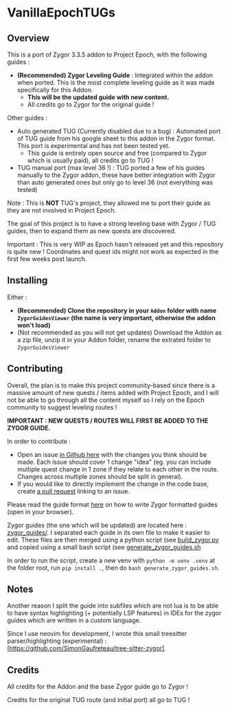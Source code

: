 # VanillaEpochTUGs

## Overview

This is a port of Zygor 3.3.5 addon to Project Epoch, with the following guides :

- **(Recommended) Zygor Leveling Guide** : Integrated within the addon when ported. This is the most complete leveling guide as it was made specifically for this Addon.
  - **This will be the updated guide with new content.**
  - All credits go to Zygor for the original guide !

Other guides :

- Auto generated TUG (Currently disabled due to a bug) : Automated port of TUG guide from his google sheet to this addon in the Zygor format. This port is experimental and has not been tested yet.
  - This guide is entirely open source and free (compared to Zygor which is usually paid), all credits go to TUG !
- TUG manual port (max level 36 !) : TUG ported a few of his guides manually to the Zygor addon, these have better integration with Zygor than auto generated ones but only go to level 36 (not everything was tested)

Note : This is **NOT** TUG's project, they allowed me to port their guide as they are not involved in Project Epoch.

The goal of this project is to have a strong leveling base with Zygor / TUG guides, then to expand them as new quests are discovered.

Important : This is very WIP as Epoch hasn't released yet and this repository is quite new ! Coordinates and quest ids might not work as expected in the first few weeks post launch.

## Installing

Either :

- **(Recommended) Clone the repository in your `Addon` folder with name `ZygorGuidesViewer` (the name is very important, otherwise the addon won't load)**
- (Not recommended as you will not get updates) Download the Addon as a zip file, unzip it in your Addon folder, rename the extrated folder to `ZygorGuidesViewer`

## Contributing

Overall, the plan is to make this project community-based since there is a massive amount of new quests / items added with Project Epoch,
and I will not be able to go through all the content myself so I rely on the Epoch community to suggest leveling routes !

**IMPORTANT : NEW QUESTS / ROUTES WILL FIRST BE ADDED TO THE ZYGOR GUIDE.**

In order to contribute :

- Open an issue [in Github here](https://github.com/SimonGaufreteau/VanillaEpochLeveling/issues) with the changes you think should be made. Each issue should cover 1 change "idea"
  (eg. you can include multiple quest change in 1 zone if they relate to each other in the route. Changes across multiple zones should be split in general).
- If you would like to directly implement the change in the code base, create [a pull request](https://github.com/SimonGaufreteau/VanillaEpochLeveling/pulls) linking to an issue.

Please read the guide format [here](./guide_format.html) on how to write Zygor formatted guides (open in your browser).

Zygor guides (the one which will be updated) are located here : [zygor_guides/](./src/epoch/zygor_guides).
I separated each guide in its own file to make it easier to edit.
These files are then merged using a python script (see [build_zygor.py](./src/epoch/build_zygor.py) and copied using a small bash script (see [generate_zygor_guides.sh](./generate_zygor_guides.sh)

In order to run the script, create a new venv with `python -m venv .venv` at the folder root, run `pip install .`, then do `bash generate_zygor_guides.sh`.

## Notes

Another reason I split the guide into subfiles which are not lua is to be able to have syntax highlighting (+ potentially LSP features) in IDEs for the zygor guides which are written in a custom language.

Since I use neovim for development, I wrote this small treesitter parser/highlighting (experimental) : [https://github.com/SimonGaufreteau/tree-sitter-zygor].

## Credits

All credits for the Addon and the base Zygor guide go to Zygor !

Credits for the original TUG route (and initial port) all go to TUG !
